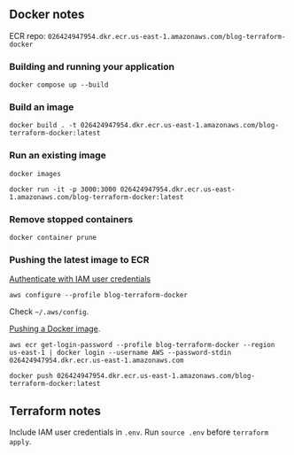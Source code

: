 ## Docker notes

ECR repo: `026424947954.dkr.ecr.us-east-1.amazonaws.com/blog-terraform-docker`

### Building and running your application

```
docker compose up --build
```

### Build an image

```
docker build . -t 026424947954.dkr.ecr.us-east-1.amazonaws.com/blog-terraform-docker:latest
```

### Run an existing image

```
docker images
```

```
docker run -it -p 3000:3000 026424947954.dkr.ecr.us-east-1.amazonaws.com/blog-terraform-docker:latest
```

### Remove stopped containers

```
docker container prune
```

### Pushing the latest image to ECR

[Authenticate with IAM user credentials](https://docs.aws.amazon.com/cli/latest/userguide/cli-authentication-user.html#cli-authentication-user-configure-wizard)

```
aws configure --profile blog-terraform-docker
```

Check `~/.aws/config`.

[Pushing a Docker image](https://docs.aws.amazon.com/AmazonECR/latest/userguide/docker-push-ecr-image.html).

```
aws ecr get-login-password --profile blog-terraform-docker --region us-east-1 | docker login --username AWS --password-stdin 026424947954.dkr.ecr.us-east-1.amazonaws.com
```

```
docker push 026424947954.dkr.ecr.us-east-1.amazonaws.com/blog-terraform-docker:latest
```

## Terraform notes

Include IAM user credentials in `.env`. Run `source .env` before `terraform apply`.
